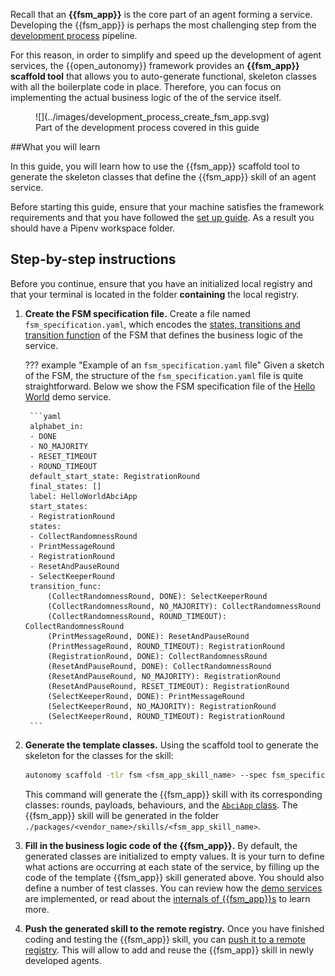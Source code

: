 
Recall that an **{{fsm_app}}** is the core part of an agent forming a service. Developing the {{fsm_app}} is perhaps the most challenging step from the [development process](./overview_of_the_development_process.md) pipeline.

For this reason, in order to simplify and speed up the development of agent services, the {{open_autonomy}} framework provides an **{{fsm_app}} scaffold tool** that allows you to auto-generate functional, skeleton classes with all the boilerplate code in place. Therefore, you can focus on implementing the actual business logic of the of the service itself.


<figure markdown>
![](../images/development_process_create_fsm_app.svg)
<figcaption>Part of the development process covered in this guide</figcaption>
</figure>


##What you will learn

In this guide, you will learn how to use the {{fsm_app}} scaffold tool to generate the skeleton classes that define the {{fsm_app}} skill of an agent service.

Before starting this guide, ensure that your machine satisfies the framework requirements and that you have followed the [set up guide](./set_up.md). As a result you should have a Pipenv workspace folder.


## Step-by-step instructions

Before you continue, ensure that you have an initialized local registry and that your terminal is located in the folder **containing** the local registry.


1. **Create the FSM specification file.** Create a file named `fsm_specification.yaml`, which encodes the [states, transitions and transition function](../key_concepts/fsm.md) of the FSM that defines the business logic of the service.

    ??? example "Example of an `fsm_specification.yaml` file"
        Given a sketch of the FSM, the structure of the `fsm_specification.yaml` file is quite straightforward. Below we show the FSM specification file of the [Hello World](../demos/hello_world_demo.md) demo service.

        ```yaml
        alphabet_in:
        - DONE
        - NO_MAJORITY
        - RESET_TIMEOUT
        - ROUND_TIMEOUT
        default_start_state: RegistrationRound
        final_states: []
        label: HelloWorldAbciApp
        start_states:
        - RegistrationRound
        states:
        - CollectRandomnessRound
        - PrintMessageRound
        - RegistrationRound
        - ResetAndPauseRound
        - SelectKeeperRound
        transition_func:
            (CollectRandomnessRound, DONE): SelectKeeperRound
            (CollectRandomnessRound, NO_MAJORITY): CollectRandomnessRound
            (CollectRandomnessRound, ROUND_TIMEOUT): CollectRandomnessRound
            (PrintMessageRound, DONE): ResetAndPauseRound
            (PrintMessageRound, ROUND_TIMEOUT): RegistrationRound
            (RegistrationRound, DONE): CollectRandomnessRound
            (ResetAndPauseRound, DONE): CollectRandomnessRound
            (ResetAndPauseRound, NO_MAJORITY): RegistrationRound
            (ResetAndPauseRound, RESET_TIMEOUT): RegistrationRound
            (SelectKeeperRound, DONE): PrintMessageRound
            (SelectKeeperRound, NO_MAJORITY): RegistrationRound
            (SelectKeeperRound, ROUND_TIMEOUT): RegistrationRound
        ```


2. **Generate the template classes.** Using the scaffold tool to generate the skeleton for the classes for the skill:
    ```bash
    autonomy scaffold -tlr fsm <fsm_app_skill_name> --spec fsm_specification.yaml
    ```
    This command will generate the {{fsm_app}} skill with its corresponding classes: rounds, payloads, behaviours, and the [`AbciApp` class](../key_concepts/abci_app_class.md). The {{fsm_app}} skill will be generated in the folder `./packages/<vendor_name>/skills/<fsm_app_skill_name>`.


3. **Fill in the business logic code of the {{fsm_app}}.** By default, the generated classes are initialized to empty values. It is your turn to define what actions are occurring at each state of the service, by filling up the code of the template {{fsm_app}} skill generated above. You should also define a number of test classes. You can review how the [demo services](../demos/index.md) are implemented, or read about the [internals of {{fsm_app}}s](../key_concepts/fsm_app_introduction.md) to learn more.

4. **Push the generated skill to the remote registry.** Once you have finished coding and testing the {{fsm_app}} skill, you can [push it to a remote registry](./publish_fetch_packages.md#publish-and-fetch-services). This will allow to add and reuse the {{fsm_app}} skill in newly developed agents.
